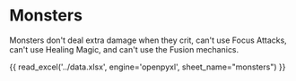 # Monsters

Monsters don't deal extra damage when they crit, can't use Focus Attacks, can't use Healing Magic, and can't use the Fusion mechanics.

{{ read_excel('../data.xlsx', engine='openpyxl', sheet_name="monsters") }}
